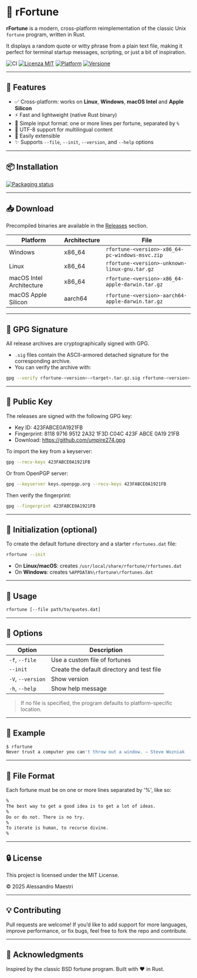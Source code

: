 # 🥠 rFortune

**rFortune** is a modern, cross-platform reimplementation of the classic Unix `fortune` program, written in Rust.

It displays a random quote or witty phrase from a plain text file, making it perfect for terminal startup messages,
scripting, or just a bit of inspiration.

![CI](https://github.com/umpire274/rfortune/actions/workflows/ci.yml/badge.svg)
[![Licenza MIT](https://img.shields.io/badge/license-MIT-green.svg)](LICENSE)
[![Platform](https://img.shields.io/badge/platform-Windows%20%7C%20Linux%20%7C%20macOS%20Intel%20%7C%20macOS%20Apple%20Silicon-blue)](https://github.com/umpire274/rFortune/releases)
[![Versione](https://img.shields.io/badge/version-0.2.0-orange)](https://github.com/umpire274/rfortune/releases/tag/v0.2.0)

---

## 🚀 Features

- ✅ Cross-platform: works on **Linux**, **Windows**, **macOS Intel** and **Apple Silicon**
- ⚡ Fast and lightweight (native Rust binary)
- 📁 Simple input format: one or more lines per fortune, separated by `%`
- 🌹 UTF-8 support for multilingual content
- 🧩 Easily extensible
- ✨ Supports `--file`, `--init`, `--version`, and `--help` options

---

## 📦 Installation

[![Packaging status](https://repology.org/badge/vertical-allrepos/rfortune.svg)](https://repology.org/project/rfortune/versions)

---

## 📥 Download

Precompiled binaries are available in the [Releases](https://github.com/umpire274/rfortune/releases) section.

| Platform                 | Architecture | File                                             |
|--------------------------|--------------|--------------------------------------------------|
| Windows                  | x86_64       | `rfortune-<version>-x86_64-pc-windows-msvc.zip`  |
| Linux                    | x86_64       | `rfortune-<version>-unknown-linux-gnu.tar.gz`    |
| macOS Intel Architecture | x86_64       | `rfortune-<version>-x86_64-apple-darwin.tar.gz`  |
| macOS Apple Silicon      | aarch64      | `rfortune-<version>-aarch64-apple-darwin.tar.gz` |

---

## 🔐 GPG Signature

All release archives are cryptographically signed with GPG.

- `.sig` files contain the ASCII-armored detached signature for the corresponding archive.
- You can verify the archive with:

```bash
gpg --verify rfortune-<version>-<target>.tar.gz.sig rfortune-<version>-<target>.tar.gz
```

---

## 🔑 Public Key

The releases are signed with the following GPG key:

* Key ID: 423FABCE0A1921FB
* Fingerprint: 8118 9716 9512 2A32 1F3D C04C 423F ABCE 0A19 21FB
* Download: https://github.com/umpire274.gpg

To import the key from a keyserver:

```sh
gpg --recv-keys 423FABCE0A1921FB
```

Or from OpenPGP server:

```sh
gpg --keyserver keys.openpgp.org --recv-keys 423FABCE0A1921FB
```

Then verify the fingerprint:

```sh
gpg --fingerprint 423FABCE0A1921FB
```

---

## 🔐 Initialization (optional)

To create the default fortune directory and a starter `rfortunes.dat` file:

```bash
rfortune --init
```

- On **Linux/macOS**: creates `/usr/local/share/rfortune/rfortunes.dat`
- On **Windows**: creates `%APPDATA%\rfortune\rfortunes.dat`

---

## 🚀 Usage

```sh
rfortune [--file path/to/quotes.dat]
```

---

## 🧩 Options

| Option            | Description                                |
|-------------------|--------------------------------------------|
| `-f`, `--file`    | Use a custom file of fortunes              |
| `--init`          | Create the default directory and test file |
| `-V`, `--version` | Show version                               |
| `-h`, `--help`    | Show help message                          |

> If no file is specified, the program defaults to platform-specific location.

---

## 🧪 Example

```sh
$ rfortune
Never trust a computer you can't throw out a window. — Steve Wozniak
```

---

## 📁 File Format

Each fortune must be on one or more lines separated by '%', like so:

```txt
%
The best way to get a good idea is to get a lot of ideas.
%
Do or do not. There is no try.
%
To iterate is human, to recurse divine.
%
```

---

## 🔒 License

This project is licensed under the MIT License.

© 2025 Alessandro Maestri

---

## 💡 Contributing

Pull requests are welcome! If you’d like to add support for more languages, improve performance, or fix bugs, feel free
to fork the repo and contribute.

---

## 🙌 Acknowledgments

Inspired by the classic BSD fortune program. Built with ❤️ in Rust.

